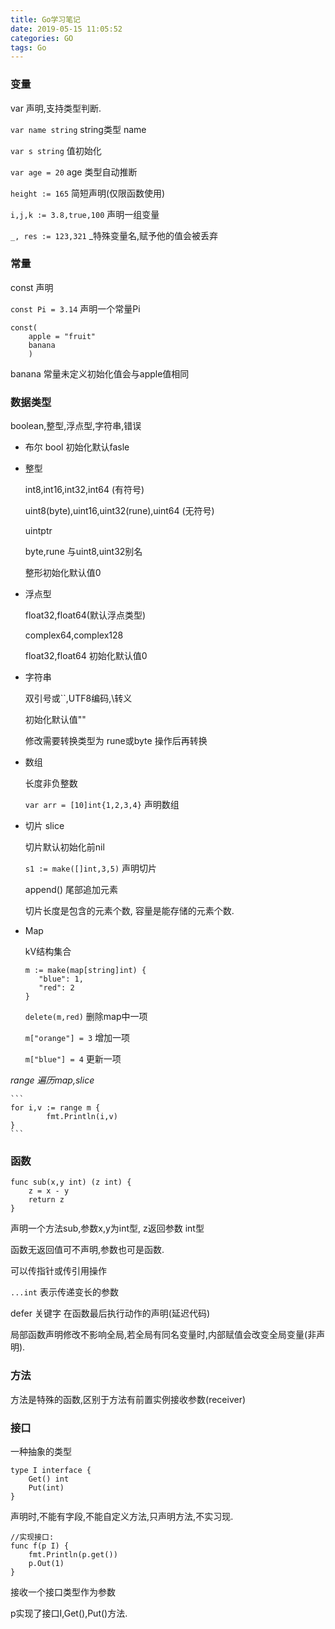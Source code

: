 ```yaml
---
title: Go学习笔记
date: 2019-05-15 11:05:52
categories: GO
tags: Go
---
```


### 变量

var 声明,支持类型判断.

`var name string`    string类型 name

`var s string`       值初始化

`var age = 20`     age 类型自动推断

`height := 165`    简短声明(仅限函数使用)

`i,j,k := 3.8,true,100` 声明一组变量

`_, res := 123,321` _特殊变量名,赋予他的值会被丢弃

### 常量
const 声明

`const Pi = 3.14` 声明一个常量Pi

```
const(
    apple = "fruit"
    banana
    )
```
banana 常量未定义初始化值会与apple值相同

### 数据类型
boolean,整型,浮点型,字符串,错误

* 布尔
    bool 初始化默认fasle

* 整型

    int8,int16,int32,int64 (有符号)
    
    uint8(byte),uint16,uint32(rune),uint64 (无符号)
    
    uintptr
    
    byte,rune 与uint8,uint32别名
    
    整形初始化默认值0
    
* 浮点型

    float32,float64(默认浮点类型)
    
    complex64,complex128
    
    float32,float64 初始化默认值0
    
* 字符串

    双引号或``,UTF8编码,\转义
    
    初始化默认值""
    
    修改需要转换类型为 rune或byte 操作后再转换
    
* 数组
 
    长度非负整数
     
    `var arr = [10]int{1,2,3,4}` 声明数组
   
* 切片 slice
    
    切片默认初始化前nil
     
    `s1 := make([]int,3,5)` 声明切片
    
    append() 尾部追加元素
    
    切片长度是包含的元素个数,
    容量是能存储的元素个数.
    
* Map 

     kV结构集合
     
     ```
     m := make(map[string]int) {
        "blue": 1,
        "red": 2
     }
     ```
     
    `delete(m,red)`  删除map中一项
    
    `m["orange"] = 3` 增加一项
    
    `m["blue"] = 4` 更新一项
    
    
*range 遍历map,slice*

    ```
    for i,v := range m {
            fmt.Println(i,v)
    }
    ```

       
    
### 函数

```
func sub(x,y int) (z int) {
    z = x - y
    return z
}
```
声明一个方法sub,参数x,y为int型, z返回参数 int型

函数无返回值可不声明,参数也可是函数.

可以传指针或传引用操作

 `...int` 表示传递变长的参数
 
 defer 关键字 在函数最后执行动作的声明(延迟代码)
 
 局部函数声明修改不影响全局,若全局有同名变量时,内部赋值会改变全局变量(非声明).


### 方法

方法是特殊的函数,区别于方法有前置实例接收参数(receiver)


### 接口

一种抽象的类型

``` 
type I interface {
    Get() int
    Put(int)
} 
```
声明时,不能有字段,不能自定义方法,只声明方法,不实习现.

```
//实现接口:
func f(p I) {
    fmt.Println(p.get())
    p.Out(1)
}
```

接收一个接口类型作为参数

p实现了接口I,Get(),Put()方法.

